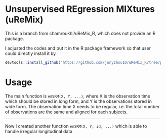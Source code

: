 # Unsupervised REgression MIXtures (uReMix) 

This is a branch from chamroukhi/uReMix_R, which does not provide an R package.

I adjusted the codes and put it in the R package framework so that user could directly install it by 

```r
devtools::install_github("https://github.com/junyzhou10/uReMix_R/tree/packageVersion")
```


# Usage

The main function is `emSRM(X, Y, ...)`, where X is the observation time which should be stored in long form, and Y is the observations stored in wide form. The observation time X needs to be regular, i.e. the total number of observations are the same and aligned for each subjects.

---

Now I created another function `emSRM(X, Y, id, ...)` which is able to handle irregular longitudinal data. 
